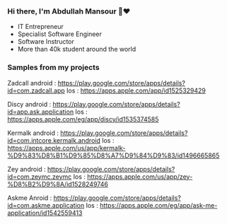 ### Hi there, I'm Abdullah Mansour 👋:heart:

- IT Entrepreneur
- Specialist Software Engineer
- Software Instructor
- More than 40k student around the world

### Samples from my projects

Zadcall
android : https://play.google.com/store/apps/details?id=com.zadcall.app
Ios : https://apps.apple.com/app/id1525329429 

Discy
android : https://play.google.com/store/apps/details?id=app.ask.application
Ios : https://apps.apple.com/eg/app/discy/id1535374585 

Kermalk
android : https://play.google.com/store/apps/details?id=com.intcore.kermalk.android
Ios : https://apps.apple.com/us/app/kermalk-%D9%83%D8%B1%D9%85%D8%A7%D9%84%D9%83/id1496665865 

Zey
android : https://play.google.com/store/apps/details?id=com.zeymc.zeymc
Ios : https://apps.apple.com/us/app/zey-%D8%B2%D9%8A/id1528249746 

Askme
Anroid : https://play.google.com/store/apps/details?id=com.askme.application
Ios : https://apps.apple.com/eg/app/ask-me-application/id1542559413 
<!--
**abdullahmansss/abdullahmansss** is a ✨ _special_ ✨ repository because its `README.md` (this file) appears on your GitHub profile.

Here are some ideas to get you started:

- 🔭 I’m currently working on ...
- 🌱 I’m currently learning ...
- 👯 I’m looking to collaborate on ...
- 🤔 I’m looking for help with ...
- 💬 Ask me about ...
- 📫 How to reach me: ...
- 😄 Pronouns: ...
- ⚡ Fun fact: ...
-->
 
